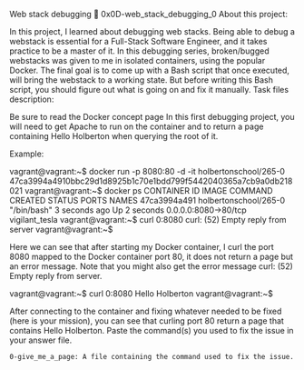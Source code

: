 Web stack debugging 📃 0x0D-web_stack_debugging_0
About this project:

In this project, I learned about debugging web stacks. Being able to debug a webstack is essential for a Full-Stack Software Engineer, and it takes practice to be a master of it. In this debugging series, broken/bugged webstacks was given to me in isolated containers, using the popular Docker. The final goal is to come up with a Bash script that once executed, will bring the webstack to a working state. But before writing this Bash script, you should figure out what is going on and fix it manually.
Task files description:

Be sure to read the Docker concept page In this first debugging project, you will need to get Apache to run on the container and to return a page containing Hello Holberton when querying the root of it.

Example:

vagrant@vagrant:~$ docker run -p 8080:80 -d -it holbertonschool/265-0
47ca3994a4910bbc29d1d8925b1c70e1bdd799f5442040365a7cb9a0db218021
vagrant@vagrant:~$ docker ps
CONTAINER ID        IMAGE                   COMMAND             CREATED             STATUS              PORTS                  NAMES
47ca3994a491        holbertonschool/265-0   "/bin/bash"         3 seconds ago       Up 2 seconds        0.0.0.0:8080->80/tcp   vigilant_tesla
vagrant@vagrant:~$ curl 0:8080
curl: (52) Empty reply from server
vagrant@vagrant:~$

Here we can see that after starting my Docker container, I curl the port 8080 mapped to the Docker container port 80, it does not return a page but an error message. Note that you might also get the error message curl: (52) Empty reply from server.

vagrant@vagrant:~$ curl 0:8080
Hello Holberton
vagrant@vagrant:~$

After connecting to the container and fixing whatever needed to be fixed (here is your mission), you can see that curling port 80 return a page that contains Hello Holberton. Paste the command(s) you used to fix the issue in your answer file.

    0-give_me_a_page: A file containing the command used to fix the issue.
